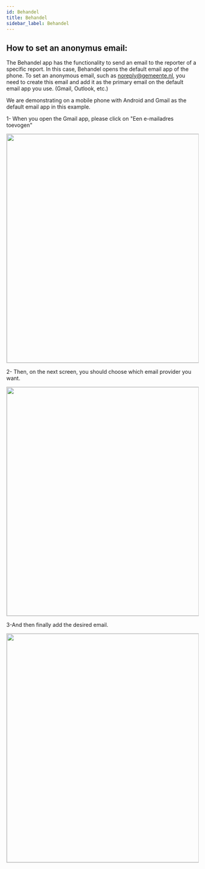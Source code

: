 ```yaml
---
id: Behandel
title: Behandel 
sidebar_label: Behandel
---
```


## How to set an anonymus email:

The Behandel app has the functionality to send an email to the reporter of a specific report. In this case, Behandel opens the default email app of the phone. To set an anonymous email, such as noreply@gemeente.nl, you need to create this email and add it as the primary email on the default email app you use. (Gmail, Outlook, etc.)

We are demonstrating on a mobile phone with Android and Gmail as the default email app in this example.

1- When you open the Gmail app, please click on "Een e-mailadres toevogen" 

<img class="img-fluid" src="/docs/assets/Behandel/Screenshot_01.png" width="auto" height="600" style="border: 1px solid #C9C9C9"/>

2- Then, on the next screen, you should choose which email provider you want.

<img class="img-fluid" src="/docs/assets/Behandel/Screenshot_02.png" width="auto"  height="600" style="border: 1px solid #C9C9C9"/>

3-And then finally add the desired email.

<img class="img-fluid" src="/docs/assets/Behandel/Screenshot_03.png" width="auto"  height="600" style="border: 1px solid #C9C9C9"/>